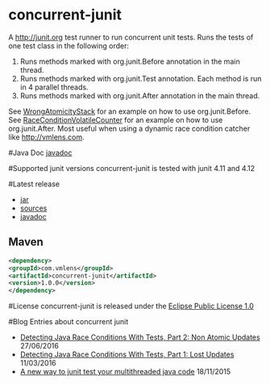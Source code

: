# concurrent-junit
A http://junit.org test runner to run concurrent unit tests.  Runs the tests of one test class in the following order:

1. Runs methods marked with org.junit.Before annotation in the main thread.
2. Runs methods marked with org.junit.Test annotation. Each method is run in 4 parallel threads.
3. Runs methods marked with org.junit.After annotation in the main thread.  

See [WrongAtomicityStack](https://github.com/ThomasKrieger/concurrent-junit/blob/master/concurrent-junit/src/main/java/com/anarsoft/vmlens/concurrent/example/WrongAtomicityStack.java) for an example on how to use org.junit.Before. See  [RaceConditionVolatileCounter](https://github.com/ThomasKrieger/concurrent-junit/blob/master/concurrent-junit/src/main/java/com/anarsoft/vmlens/concurrent/example/RaceConditionVolatileCounter.java) for an example on how to use org.junit.After. Most useful when using a dynamic race condition catcher like http://vmlens.com.

#Java Doc
[javadoc](https://thomaskrieger.github.io/concurrent-junit/apidocs/) 

#Supported junit versions
concurrent-junit is tested with junit 4.11 and 4.12

#Latest release
* [jar](http://search.maven.org/remotecontent?filepath=com/vmlens/concurrent-junit/1.0.0/concurrent-junit-1.0.0.jar) 
* [sources](http://search.maven.org/remotecontent?filepath=com/vmlens/concurrent-junit/1.0.0/concurrent-junit-1.0.0-sources.jar) 
* [javadoc](http://search.maven.org/remotecontent?filepath=com/vmlens/concurrent-junit/1.0.0/concurrent-junit-1.0.0-javadoc.jar) 


## Maven

```xml
<dependency>
<groupId>com.vmlens</groupId>
<artifactId>concurrent-junit</artifactId>
<version>1.0.0</version>
</dependency>
```


#License
concurrent-junit is released under the [Eclipse Public License 1.0](http://www.eclipse.org/legal/epl-v10.html)

#Blog Entries about concurrent junit
 * [Detecting Java Race Conditions With Tests, Part 2: Non Atomic Updates](http://vmlens.com/articles/detecting-java-race-conditions-with-tests-part-2/) 27/06/2016
 * [Detecting Java Race Conditions With Tests, Part 1: Lost Updates](http://vmlens.com/articles/detecting-java-race-conditions-with-tests/) 11/03/2016
 * [A new way to junit test your multithreaded java code](http://vmlens.com/articles/a-new-way-to-junit-test-your-multithreaded-java-code/) 18/11/2015




